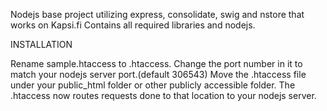 Nodejs base project utilizing express, consolidate, swig and nstore that works on Kapsi.fi 
Contains all required libraries and nodejs.

INSTALLATION

Rename sample.htaccess to .htaccess. 
Change the port number in it to match your nodejs server port.(default 306543)
Move the .htaccess file under your public_html folder or other publicly accessible folder. 
The .htaccess now routes requests done to that location to your nodejs server.

